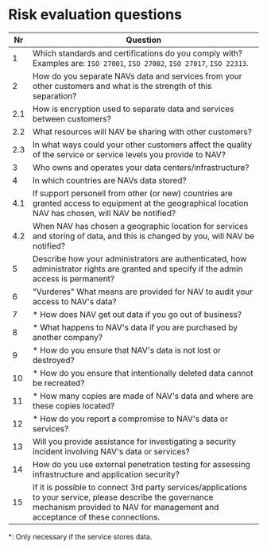 # Risk evaluation questions

| Nr   | Question |
| ---- | -------- |
| 1    | Which standards and certifications do you comply with? Examples are: `ISO 27001`, `ISO 27002`, `ISO 27017`, `ISO 22313`. |
| 2    | How do you separate NAVs data and services from your other customers and what is the strength of this separation? | 
| 2.1  | How is encryption used to separate data and services between customers? |
| 2.2  | What resources will NAV be sharing with other customers? |
| 2.3  | In what ways could your other customers affect the quality of the service or service levels you provide to NAV? |
| 3    | Who owns and operates your data centers/infrastructure? |
| 4    | In which countries are NAVs data stored? |
| 4.1  | If support personell from other (or new) countries are granted access to equipment at the geographical location NAV has chosen, will NAV be notified? |
| 4.2  | When NAV has chosen a geographic location for services and storing of data, and this is changed by you, will NAV be notified? |
| 5    | Describe how your administrators are authenticated, how administrator rights are granted and specify if the admin access is permanent? |
| 6    | "Vurderes" What means are provided for NAV to audit your access to NAV's data? |
| 7    | * How does NAV get out data if you go out of business? |
| 8    | * What happens to NAV's data if you are purchased by another company? |
| 9    | * How do you ensure that NAV's data is not lost or destroyed? |
| 10   | * How do you ensure that intentionally deleted data cannot be recreated? |
| 11   | * How many copies are made of NAV's data and where are these copies located? |
| 12   | * How do you report a compromise to NAV's data or services? |
| 13   | Will you provide assistance for investigating a security incident involving NAV's data or services? |
| 14   | How do you use external penetration testing for assessing infrastructure and application security? |
| 15   | If it is possible to connect 3rd party services/applications to your service, please describe the governance mechanism provided to NAV for management and acceptance of these connections. |


\*: Only necessary if the service stores data.
